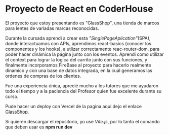 # Proyecto de React en CoderHouse   

El proyecto que estoy presentando es "GlassShop", una tienda de marcos para lentes de variadas marcas reconocidas.

Durante la cursada aprendi a crear esta *"SinglePageAplication"*(SPA), donde interactuamos con APIs, aprendimos react-basics (conocer los componentes y los hooks), a utlizar correctamente reac-router-dom, para poder hacer dinámica la página junto con los eventos.
Aprendi como utilizar el context para lograr la logica del carrito junto con sus funciones, y finalmente incorporamos FireBase al proyecto para hacerlo realmente dinamico y con una base de datos integrada, en la cual generamos las ordenes de compras de los clientes.

Fue una experiencia única, aprecié mucho a los tutores que me ayudaron todo el tiempo y a la paciencia del Profesor quien fue excelente durante su curso.

Pude hacer un deploy con Vercel de la pagina aqui dejo el enlace [GlassShop](https://glass-shop.vercel.app/).

Si quieren descargar el repositorio, yo use *Vite.js*, por lo tanto el comando que deben usar es **npm run dev**
